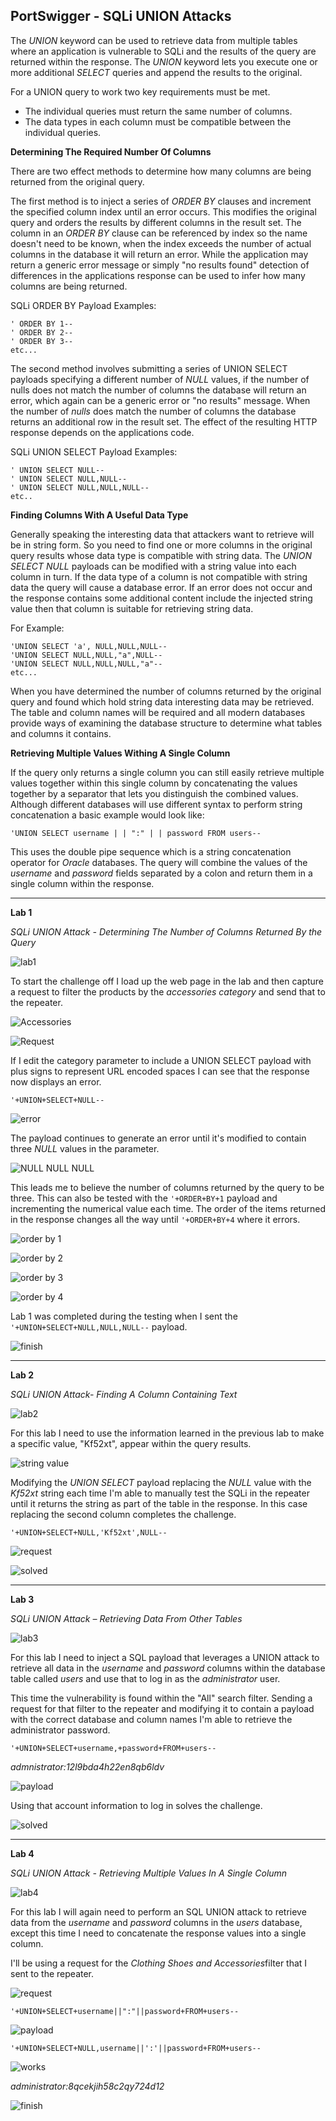 ## **PortSwigger - SQLi UNION Attacks**

The *UNION* keyword can be used to retrieve data from multiple tables where an application is vulnerable to SQLi and the results of the query are returned within the response. The *UNION* keyword lets you execute one or more additional *SELECT* queries and append the results to the original.  

For a UNION query to work two key requirements must be met. 

* The individual queries must return the same number of columns.
* The data types in each column must be compatible between the individual queries.

**Determining The Required Number Of Columns**

There are two effect methods to determine how many columns are being returned from the original query.  

The first method is to inject a series of *ORDER BY* clauses and increment the specified column index until an error occurs. This modifies the original query and orders the results by different columns in the result set. The column in an *ORDER BY* clause can be referenced by index so the name doesn't need to be known, when the index exceeds the number of actual columns in the database it will return an error. While the application may return a generic error message or simply "no results found" detection of differences in the applications response can be used to infer how many columns are being returned.  

SQLi ORDER BY Payload Examples: 

``` 
' ORDER BY 1-- 
' ORDER BY 2-- 
' ORDER BY 3-- 
etc... 
```

The second method involves submitting a series of UNION SELECT payloads specifying a different number of *NULL* values, if the number of nulls does not match the number of columns the database will return an error, which again can be a generic error or "no results" message. When the number of *nulls* does match the number of columns the database returns an additional row in the result set. The effect of the resulting HTTP response depends on the applications code.  

SQLi UNION SELECT Payload Examples:

``` 
' UNION SELECT NULL-- 
' UNION SELECT NULL,NULL-- 
' UNION SELECT NULL,NULL,NULL-- 
etc..
```

**Finding Columns With A Useful Data Type**

Generally speaking the interesting data that attackers want to retrieve will be in string form. So you need to find one or more columns in the original query results whose data type is compatible with string data. The *UNION SELECT NULL* payloads can be modified with a string value  into each column in turn. If the data type of a column is not compatible with string data the query will cause a database error. If an error does not occur and the response contains some additional content include the injected string value then that column is suitable for retrieving string data. 

For Example:

``` 
'UNION SELECT 'a', NULL,NULL,NULL--  
'UNION SELECT NULL,NULL,"a",NULL--  
'UNION SELECT NULL,NULL,NULL,"a"--  
etc... 
```

When you have determined the number of columns returned by the original query and found which hold string data interesting data may be retrieved. The table and column names will be required and all modern databases provide ways of examining the database structure to determine what tables and columns it contains. 

**Retrieving Multiple Values Withing A Single Column**

If the query only returns a single column you can still easily retrieve multiple values together within this single column by concatenating the values together by a separator that lets you distinguish the combined values. Although different databases will use different syntax to perform string concatenation a basic example would look like:  

`'UNION SELECT username | | ":" | | password FROM users--` 

This uses the double pipe sequence which is a string concatenation operator for *Oracle* databases. The query will combine the values of the *username* and *password* fields separated by a colon and return them in a single column within the response.  

---

**Lab 1**

*SQLi UNION Attack - Determining The Number of Columns Returned By the Query*

![lab1](/docs/assets/images/portswigger/sqli/union/union01.png)

To start the challenge off I load up the web page in the lab and then capture a request to filter the products by the *accessories category* and send that to the repeater.  

![Accessories](/docs/assets/images/portswigger/sqli/union/union02.png)

![Request](/docs/assets/images/portswigger/sqli/union/union03.png)

If I edit the category parameter to include a UNION SELECT payload with plus signs to represent URL encoded spaces I can see that the response now displays an error. 

`'+UNION+SELECT+NULL--` 

![error](/docs/assets/images/portswigger/sqli/union/union04.png)

The payload continues to generate an error until it's modified to contain three *NULL* values in the parameter. 

![NULL NULL NULL](/docs/assets/images/portswigger/sqli/union/union05.png)

This leads me to believe the number of columns returned by the query to be three. This can also be tested with the `'+ORDER+BY+1` payload and incrementing the numerical value each time. The order of the items returned in the response changes all the way until `'+ORDER+BY+4` where it errors. 

![order by 1](/docs/assets/images/portswigger/sqli/union/union06.png)

![order by 2](/docs/assets/images/portswigger/sqli/union/union07.png)

![order by 3](/docs/assets/images/portswigger/sqli/union/union08.png)

![order by 4](/docs/assets/images/portswigger/sqli/union/union09.png)

Lab 1 was completed during the testing when I sent the `'+UNION+SELECT+NULL,NULL,NULL--` payload.

![finish](/docs/assets/images/portswigger/sqli/union/union10.png)

---

**Lab 2**

*SQLi UNION Attack- Finding A Column Containing Text* 

![lab2](/docs/assets/images/portswigger/sqli/union/union11.png)

For this lab I need to use the information learned in the previous lab to make a specific value, "Kf52xt", appear within the query results. 

![string value](/docs/assets/images/portswigger/sqli/union/union12.png)

Modifying the *UNION SELECT* payload replacing the *NULL* value with the *Kf52xt* string each time I'm able to manually test the SQLi in the repeater until it returns the string as part of the table in the response. In this case replacing the second column completes the challenge. 

`'+UNION+SELECT+NULL,'Kf52xt',NULL--`  

![request](/docs/assets/images/portswigger/sqli/union/union13.png)

![solved](/docs/assets/images/portswigger/sqli/union/union14.png)

---

**Lab 3**

*SQLi UNION Attack – Retrieving Data From Other Tables* 

![lab3](/docs/assets/images/portswigger/sqli/union/union15.png)

For this lab I need to inject a SQL payload that leverages a UNION attack to retrieve all  data in the *username* and *password* columns within the database table called *users* and use that to log in as the *administrator* user. 

This time the vulnerability is found within the "All" search filter. Sending a request for that filter to the repeater and modifying it to contain a payload with the correct database and column names I'm able to retrieve the administrator password. 

`'+UNION+SELECT+username,+password+FROM+users--` 

*admnistrator:12l9bda4h22en8qb6ldv* 

![payload](/docs/assets/images/portswigger/sqli/union/union16.png)

Using that account information to log in solves the challenge. 

![solved](/docs/assets/images/portswigger/sqli/union/union17.png)

---

**Lab 4**

*SQLi UNION Attack - Retrieving Multiple Values In A Single Column* 

![lab4](/docs/assets/images/portswigger/sqli/union/union18.png)

For this lab I will again need to perform an SQL UNION attack to retrieve data from the *username* and *password* columns in the *users* database, except this time I need to concatenate the response values into a single column. 

I'll be using a request for the *Clothing Shoes and Accessories*filter that I sent to the repeater. 

![request](/docs/assets/images/portswigger/sqli/union/union19.png)

`'+UNION+SELECT+username||":"||password+FROM+users--` 

![payload](/docs/assets/images/portswigger/sqli/union/union20.png)

`'+UNION+SELECT+NULL,username||':'||password+FROM+users--` 

![works](/docs/assets/images/portswigger/sqli/union/union21.png)

*administrator:8qcekjih58c2qy724d12* 

![finish](/docs/assets/images/portswigger/sqli/union/union22.png)



